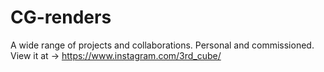 # CG-renders
A wide range of projects and collaborations. Personal and commissioned. 
View it at -> https://www.instagram.com/3rd_cube/
